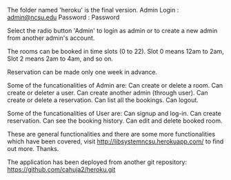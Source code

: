 The folder named 'heroku' is the final version. Admin Login : admin@ncsu.edu Password : Password

Select the radio button 'Admin' to login as admin or to create a new admin from another admin's account.

The rooms can be booked in time slots (0 to 22). Slot 0 means 12am to 2am, Slot 2 means 2am to 4am, and so on.

Reservation can be made only one week in advance.

Some of the funcationalities of Admin are: Can create or delete a room. Can create or deleter a user. Can create another admin (through user). Can create or delete a reservation. Can list all the bookings. Can logout.

Some of the funcationalities of User are: Can signup and log-in. Can create reservation. Can see the booking history. Can edit and delete booked room.

These are general functionalities and there are some more functionalities which have been covered, visit http://libsystemncsu.herokuapp.com/ to find out more. Thanks.

The application has been deployed from another git repository: https://github.com/cahuja2/heroku.git
